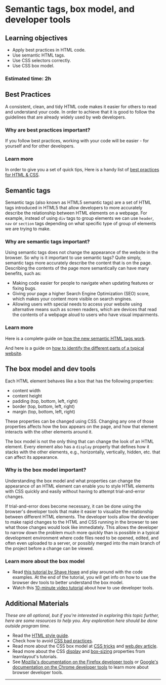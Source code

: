 # Semantic tags, box model, and developer tools

## Learning objectives

- Apply best practices in HTML code.
- Use semantic HTML tags.
- Use CSS selectors correctly.
- Use CSS box model.

### Estimated time: 2h

## Best Practices

A consistent, clean, and tidy HTML code makes it easier for others to read and understand your code. In order to achieve that it is good to follow the guidelines that are already widely used by web developers.

### Why are best practices important?

If you follow best practices, working with your code will be easier - for yourself and for other developers.

### Learn more

In order to give you a set of quick tips, Here is a handy list of [best practices for HTML & CSS](../html-css/best_practices.md).


## Semantic tags

Semantic tags (also known as HTML5 semantic tags) are a set of HTML tags introduced in HTML5 that allow developers to more accurately describe the relationship between HTML elements on a webpage. For example, instead of using `div` tags to group elements we can use `header`, `nav` or `section` tags depending on what specific type of group of elements we are trying to make.

### Why are semantic tags important?

Using semantic tags does not change the appearance of the website in the browser. So why is it important to use semantic tags? Quite simply, semantic tags more accurately describe the content that is on the page. Describing the contents of the page more semantically can have many benefits, such as:

- Making code easier for people to navigate when updating features or fixing bugs.
- Giving your page a higher Search Engine Optimization (SEO) score, which makes your content more visible on search engines.
- Allowing users with special needs to access your website using alternative means such as screen readers, which are devices that read the contents of a webpage aloud to users who have visual impairments.

### Learn more

Here is a complete guide on [how the new semantic HTML tags work](http://diveintohtml5.it/semantics.html).

And here is a guide on [how to identify the different parts of a typical website](https://developer.mozilla.org/en-US/docs/Learn/HTML/Introduction_to_HTML/Document_and_website_structure).


## The box model and dev tools

Each HTML element behaves like a box that has the following properties:
- content width
- content height
- padding (top, bottom, left, right)
- border (top, bottom, left, right)
- margin (top, bottom, left, right)

These properties can be changed using CSS. Changing any one of those properties affects how the box appears on the page, and how that element interacts with the other elements around it.

The box model is not the only thing that can change the look of an HTML element. Every element also has a `display` property that defines how it stacks with the other elements, e.g., horizontally, vertically, hidden, etc. that can affect its appearance.

### Why is the box model important?

Understanding the box model and what properties can change the appearance of an HTML element can enable you to style HTML elements with CSS quickly and easily without having to attempt trial-and-error changes.

If trial-and-error does become necessary, it can be done using the browser's developer tools that make it easier to visualize the relationship between different HTML elements. The developer tools allow the developer to make rapid changes to the HTML and CSS running in the browser to see what those changes would look like immediately. This allows the developer to narrow down the problem much more quickly than is possible in a typical development environment where code files need to be opened, edited, and often even uploaded to a server, or possibly merged into the main branch of the project before a change can be viewed.

### Learn more about the box model

- Read [this tutorial by Shaye Howe](https://learn.shayhowe.com/html-css/opening-the-box-model/) and play around with the code examples. At the end of the tutorial, you will get info on how to use the browser dev tools to better understand the box model.
- Watch this [10-minute video tutorial](https://www.youtube.com/watch?v=wcFnnxfA70g) about how to use developer tools.

## Additional Materials
*These are all optional, but if you're interested in exploring this topic further, here are some resources to help you. Any exploration here should be done outside program time.*
- Read the [HTML style guide](https://www.w3schools.com/html/html5_syntax.asp).
- Check how to avoid [CSS bad practices](https://speckyboy.com/good-bad-css-practices/).
- Read more about the CSS box model at [CSS tricks](https://css-tricks.com/the-css-box-model/) and [web.dev article](https://web.dev/learn/css/box-model/).
- Read more about the CSS [display](https://learnlayout.com/display.html) and [box-sizing](https://learnlayout.com/box-sizing.html) properties from learnlayout's tutorials.
- See [Mozilla's documentation on the Firefox developer tools](https://developer.mozilla.org/en-US/docs/Tools) or [Google's documentation on the Chrome developer tools](https://developers.google.com/web/tools/chrome-devtools/) to learn more about browser developer tools.

------